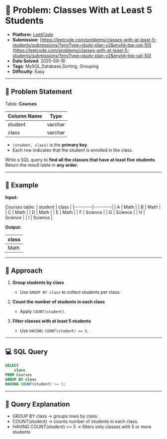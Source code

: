 # 🧲 Problem: Classes With at Least 5 Students

- **Platform**: [LeetCode](https://leetcode.com/problems/classes-with-at-least-5-students/?envType=study-plan-v2&envId=top-sql-50)
- **Submission**: [https://leetcode.com/problems/classes-with-at-least-5-students/submissions/?envType=study-plan-v2&envId=top-sql-50](https://leetcode.com/problems/classes-with-at-least-5-students/submissions/?envType=study-plan-v2&envId=top-sql-50)
- **Date Solved**: 2025-09-18
- **Tags**: MySQL,Database,Sorting, Grouping
- **Difficulty**: Easy

---


## 📌 Problem Statement
Table: **Courses**

| Column Name | Type    |
|-------------|---------|
| student     | varchar |
| class       | varchar |

- `(student, class)` is the **primary key**.  
- Each row indicates that the student is enrolled in the class.  

Write a SQL query to **find all the classes that have at least five students**.  
Return the result table in **any order**.  

---

## 📝 Example

**Input:**

Courses table:
| student | class   |
|---------|---------|
| A       | Math    |
| B       | Math    |
| C       | Math    |
| D       | Math    |
| E       | Math    |
| F       | Science |
| G       | Science |
| H       | Science |
| I       | Science |

**Output:**

| class |
|-------|
| Math  |

---

## 🚀 Approach
1. **Group students by class**  
   - Use `GROUP BY class` to collect students per class.

2. **Count the number of students in each class**  
   - Apply `COUNT(student)`.

3. **Filter classes with at least 5 students**  
   - Use `HAVING COUNT(student) >= 5`.

---

## 💻 SQL Query

```sql
SELECT 
    class
FROM Courses
GROUP BY class
HAVING COUNT(student) >= 5;
```
---

## 🔎 Query Explanation

- GROUP BY class → groups rows by class.
- COUNT(student) → counts number of students in each class.
- HAVING COUNT(student) >= 5 → filters only classes with 5 or more students